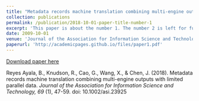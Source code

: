 ```yaml
---
title: "Metadata records machine translation combining multi-engine outputs with limited parallel data"
collection: publications
permalink: /publication/2018-10-01-paper-title-number-1
excerpt: 'This paper is about the number 1. The number 2 is left for future work.'
date: 2009-10-01
venue: 'Journal of the Association for Information Science and Technology'
paperurl: 'http://academicpages.github.io/files/paper1.pdf'
---
```


[Download paper here](http://academicpages.github.io/files/paper1.pdf)

Reyes Ayala, B., Knudson, R., Cao, G., Wang, X., & Chen, J. (2018). Metadata records machine
translation combining multi-engine outputs with limited parallel data. _Journal of the Association for
Information Science and Technology, 69_ (1), 47-59. doi: 10.1002/asi.23925

